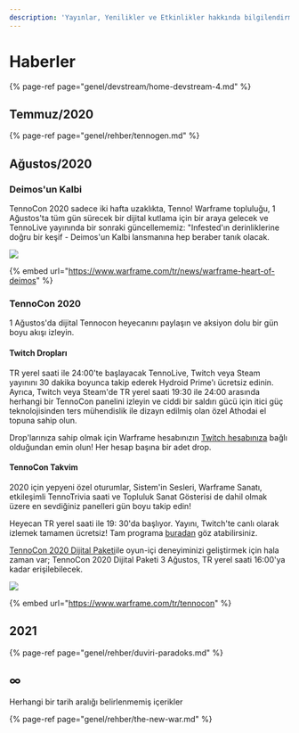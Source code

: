 ```yaml
---
description: 'Yayınlar, Yenilikler ve Etkinlikler hakkında bilgilendirme'
---
```


# Haberler

{% page-ref page="genel/devstream/home-devstream-4.md" %}

## Temmuz/2020

{% page-ref page="genel/rehber/tennogen.md" %}

## Ağustos/2020

### Deimos'un Kalbi

TennoCon 2020 sadece iki hafta uzaklıkta, Tenno! Warframe topluluğu, 1 Ağustos'ta tüm gün sürecek bir dijital kutlama için bir araya gelecek ve TennoLive yayınında bir sonraki güncellememiz: "Infested'ın derinliklerine doğru bir keşif - Deimos'un Kalbi lansmanına hep beraber tanık olacak.

![](https://n9e5v4d8.ssl.hwcdn.net/uploads/79599c8ebb5073f57d46cdb8d336c77a.jpg)

{% embed url="https://www.warframe.com/tr/news/warframe-heart-of-deimos" %}

### TennoCon 2020

1 Ağustos'da dijital Tennocon heyecanını paylaşın ve aksiyon dolu bir gün boyu akışı izleyin. 

#### Twitch Dropları

TR yerel saati ile 24:00'te başlayacak TennoLive, Twitch veya Steam yayınını 30 dakika boyunca takip ederek Hydroid Prime'ı ücretsiz edinin. Ayrıca, Twitch veya Steam'de TR yerel saati 19:30 ile 24:00 arasında herhangi bir TennoCon panelini izleyin ve ciddi bir saldırı gücü için itici güç teknolojisinden ters mühendislik ile dizayn edilmiş olan özel Athodai el topuna sahip olun.

Drop'larınıza sahip olmak için Warframe hesabınızın [Twitch hesabınıza](https://www.warframe.com/twitch/link) bağlı olduğundan emin olun! Her hesap başına bir adet drop.

#### TennoCon Takvim

2020 için yepyeni özel oturumlar, Sistem'in Sesleri, Warframe Sanatı, etkileşimli TennoTrivia saati ve Topluluk Sanat Gösterisi de dahil olmak üzere en sevdiğiniz panelleri gün boyu takip edin!

Heyecan TR yerel saati ile 19: 30'da başlıyor. Yayını, Twitch'te canlı olarak izlemek tamamen ücretsiz! Tam programa [buradan](https://www.warframe.com/tennocon) göz atabilirsiniz.

[TennoCon 2020 Dijital Paketi](https://www.warframe.com/tennocon)ile oyun-içi deneyiminizi geliştirmek için hala zaman var; TennoCon 2020 Dijital Paketi 3 Ağustos, TR yerel saati 16:00'ya kadar erişilebilecek.

![](https://pbs.twimg.com/media/EcQwPFqWAAUnSqH?format=jpg&name=large)

{% embed url="https://www.warframe.com/tr/tennocon" %}

## 2021

{% page-ref page="genel/rehber/duviri-paradoks.md" %}

## ∞

Herhangi bir tarih aralığı belirlenmemiş içerikler

{% page-ref page="genel/rehber/the-new-war.md" %}

